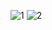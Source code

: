 
![1](https://github.com/Hangara/Simulacion_por_computadora_Leonel_Rubio/assets/81195386/71b56df6-e959-4c7e-838f-1f96b754ff09)
![2](https://github.com/Hangara/Simulacion_por_computadora_Leonel_Rubio/assets/81195386/8b3467e8-c081-47a2-924b-07c34f1245c1)



